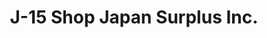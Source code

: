 ---
title: "J-15 Shop Japan Surplus Inc."
url: /davao-city/j-15-shop-japan-surplus-inc/
shop: Möbel
---
